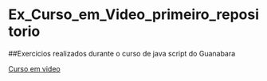 # Ex_Curso_em_Video_primeiro_repositorio

##Exercicios realizados durante o curso de java script do Guanabara

[Curso em video](https://www.cursoemvideo.com/cursos/)
